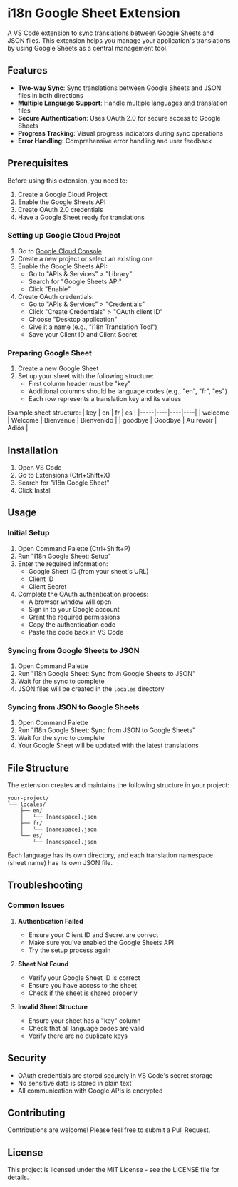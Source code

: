 # i18n Google Sheet Extension

A VS Code extension to sync translations between Google Sheets and JSON files. This extension helps you manage your application's translations by using Google Sheets as a central management tool.

## Features

- **Two-way Sync**: Sync translations between Google Sheets and JSON files in both directions
- **Multiple Language Support**: Handle multiple languages and translation files
- **Secure Authentication**: Uses OAuth 2.0 for secure access to Google Sheets
- **Progress Tracking**: Visual progress indicators during sync operations
- **Error Handling**: Comprehensive error handling and user feedback

## Prerequisites

Before using this extension, you need to:

1. Create a Google Cloud Project
2. Enable the Google Sheets API
3. Create OAuth 2.0 credentials
4. Have a Google Sheet ready for translations

### Setting up Google Cloud Project

1. Go to [Google Cloud Console](https://console.cloud.google.com/)
2. Create a new project or select an existing one
3. Enable the Google Sheets API:
   - Go to "APIs & Services" > "Library"
   - Search for "Google Sheets API"
   - Click "Enable"
4. Create OAuth credentials:
   - Go to "APIs & Services" > "Credentials"
   - Click "Create Credentials" > "OAuth client ID"
   - Choose "Desktop application"
   - Give it a name (e.g., "i18n Translation Tool")
   - Save your Client ID and Client Secret

### Preparing Google Sheet

1. Create a new Google Sheet
2. Set up your sheet with the following structure:
   - First column header must be "key"
   - Additional columns should be language codes (e.g., "en", "fr", "es")
   - Each row represents a translation key and its values

Example sheet structure:
| key | en | fr | es |
|-----|----|----|----| 
| welcome | Welcome | Bienvenue | Bienvenido |
| goodbye | Goodbye | Au revoir | Adiós |

## Installation

1. Open VS Code
2. Go to Extensions (Ctrl+Shift+X)
3. Search for "i18n Google Sheet"
4. Click Install

## Usage

### Initial Setup

1. Open Command Palette (Ctrl+Shift+P)
2. Run "I18n Google Sheet: Setup"
3. Enter the required information:
   - Google Sheet ID (from your sheet's URL)
   - Client ID
   - Client Secret
4. Complete the OAuth authentication process:
   - A browser window will open
   - Sign in to your Google account
   - Grant the required permissions
   - Copy the authentication code
   - Paste the code back in VS Code

### Syncing from Google Sheets to JSON

1. Open Command Palette
2. Run "I18n Google Sheet: Sync from Google Sheets to JSON"
3. Wait for the sync to complete
4. JSON files will be created in the `locales` directory

### Syncing from JSON to Google Sheets

1. Open Command Palette
2. Run "I18n Google Sheet: Sync from JSON to Google Sheets"
3. Wait for the sync to complete
4. Your Google Sheet will be updated with the latest translations

## File Structure

The extension creates and maintains the following structure in your project:

```
your-project/
└── locales/
    ├── en/
    │   └── [namespace].json
    ├── fr/
    │   └── [namespace].json
    └── es/
        └── [namespace].json
```

Each language has its own directory, and each translation namespace (sheet name) has its own JSON file.

## Troubleshooting

### Common Issues

1. **Authentication Failed**
   - Ensure your Client ID and Secret are correct
   - Make sure you've enabled the Google Sheets API
   - Try the setup process again

2. **Sheet Not Found**
   - Verify your Google Sheet ID is correct
   - Ensure you have access to the sheet
   - Check if the sheet is shared properly

3. **Invalid Sheet Structure**
   - Ensure your sheet has a "key" column
   - Check that all language codes are valid
   - Verify there are no duplicate keys

## Security

- OAuth credentials are stored securely in VS Code's secret storage
- No sensitive data is stored in plain text
- All communication with Google APIs is encrypted

## Contributing

Contributions are welcome! Please feel free to submit a Pull Request.

## License

This project is licensed under the MIT License - see the LICENSE file for details.
